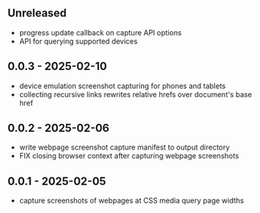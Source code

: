## Unreleased

- progress update callback on capture API options
- API for querying supported devices

## 0.0.3 - 2025-02-10

- device emulation screenshot capturing for phones and tablets
- collecting recursive links rewrites relative hrefs over document's base href

## 0.0.2 - 2025-02-06

- write webpage screenshot capture manifest to output directory
- FIX closing browser context after capturing webpage screenshots

## 0.0.1 - 2025-02-05

- capture screenshots of webpages at CSS media query page widths

[Unreleased]: https://github.com/eighty4/plunder/compare/core-v0.0.3...HEAD
[0.0.3]: https://github.com/eighty4/plunder/compare/core-v0.0.2...core-v0.0.3
[0.0.2]: https://github.com/eighty4/plunder/compare/core-v0.0.1...core-v0.0.2
[0.0.1]: https://github.com/eighty4/plunder/releases/tag/core-v0.0.1

